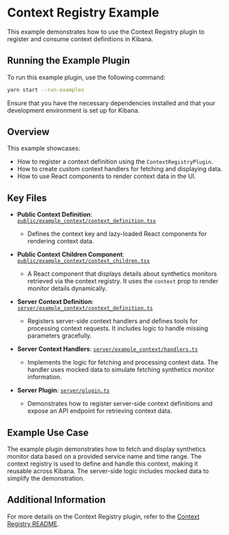 # Context Registry Example

This example demonstrates how to use the Context Registry plugin to register and consume context definitions in Kibana.

## Running the Example Plugin

To run this example plugin, use the following command:

```bash
yarn start --run-examples
```

Ensure that you have the necessary dependencies installed and that your development environment is set up for Kibana.

## Overview

This example showcases:

- How to register a context definition using the `ContextRegistryPlugin`.
- How to create custom context handlers for fetching and displaying data.
- How to use React components to render context data in the UI.

## Key Files

- **Public Context Definition**: [`public/example_context/context_definition.tsx`](./public/example_context/context_definition.tsx)

  - Defines the context key and lazy-loaded React components for rendering context data.

- **Public Context Children Component**: [`public/example_context/context_children.tsx`](./public/example_context/context_children.tsx)

  - A React component that displays details about synthetics monitors retrieved via the context registry. It uses the `context` prop to render monitor details dynamically.

- **Server Context Definition**: [`server/example_context/context_definition.ts`](./server/example_context/context_definition.ts)

  - Registers server-side context handlers and defines tools for processing context requests. It includes logic to handle missing parameters gracefully.

- **Server Context Handlers**: [`server/example_context/handlers.ts`](./server/example_context/handlers.ts)

  - Implements the logic for fetching and processing context data. The handler uses mocked data to simulate fetching synthetics monitor information.

- **Server Plugin**: [`server/plugin.ts`](./server/plugin.ts)

  - Demonstrates how to register server-side context definitions and expose an API endpoint for retrieving context data.

## Example Use Case

The example plugin demonstrates how to fetch and display synthetics monitor data based on a provided service name and time range. The context registry is used to define and handle this context, making it reusable across Kibana. The server-side logic includes mocked data to simplify the demonstration.

## Additional Information

For more details on the Context Registry plugin, refer to the [Context Registry README](../../platform/plugins/shared/context_registry/README.md).

